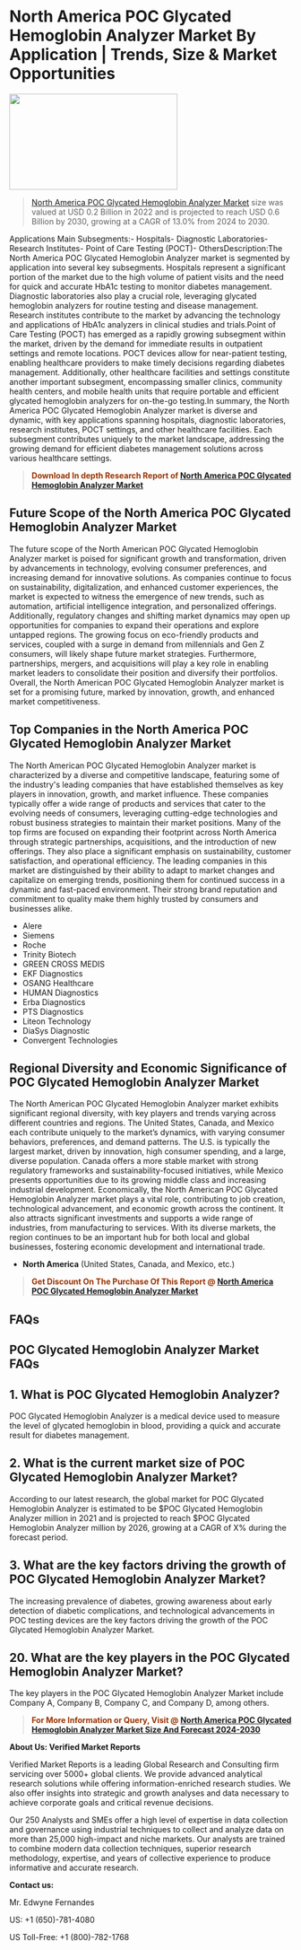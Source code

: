 <p><h1>North America POC Glycated Hemoglobin Analyzer Market By Application | Trends, Size & Market Opportunities</h1><p><img class="aligncenter size-medium wp-image-105565" src="https://ffe5etoiles.com/wp-content/uploads/2025/01/MST7-300x171.png" alt="" width="300" height="171" /></p><blockquote><p><a href="https://www.verifiedmarketreports.com/download-sample/?rid=358656&utm_source=Github-NA&utm_medium=385" target="_blank">North America POC Glycated Hemoglobin Analyzer Market</a> size was valued at USD 0.2 Billion in 2022 and is projected to reach USD 0.6 Billion by 2030, growing at a CAGR of 13.0% from 2024 to 2030.</p></blockquote>Applications Main Subsegments:- Hospitals- Diagnostic Laboratories- Research Institutes- Point of Care Testing (POCT)- OthersDescription:The North America POC Glycated Hemoglobin Analyzer market is segmented by application into several key subsegments. Hospitals represent a significant portion of the market due to the high volume of patient visits and the need for quick and accurate HbA1c testing to monitor diabetes management. Diagnostic laboratories also play a crucial role, leveraging glycated hemoglobin analyzers for routine testing and disease management. Research institutes contribute to the market by advancing the technology and applications of HbA1c analyzers in clinical studies and trials.Point of Care Testing (POCT) has emerged as a rapidly growing subsegment within the market, driven by the demand for immediate results in outpatient settings and remote locations. POCT devices allow for near-patient testing, enabling healthcare providers to make timely decisions regarding diabetes management. Additionally, other healthcare facilities and settings constitute another important subsegment, encompassing smaller clinics, community health centers, and mobile health units that require portable and efficient glycated hemoglobin analyzers for on-the-go testing.In summary, the North America POC Glycated Hemoglobin Analyzer market is diverse and dynamic, with key applications spanning hospitals, diagnostic laboratories, research institutes, POCT settings, and other healthcare facilities. Each subsegment contributes uniquely to the market landscape, addressing the growing demand for efficient diabetes management solutions across various healthcare settings.</p><blockquote><p><span style="color: #993300;"><strong>Download In depth Research Report of <a href="https://www.verifiedmarketreports.com/download-sample/?rid=358656&utm_source=Github-NA&utm_medium=385">North America POC Glycated Hemoglobin Analyzer Market</a></strong></span></p></blockquote><h2>Future Scope of the North America POC Glycated Hemoglobin Analyzer Market</h2><p>The future scope of the North American POC Glycated Hemoglobin Analyzer market is poised for significant growth and transformation, driven by advancements in technology, evolving consumer preferences, and increasing demand for innovative solutions. As companies continue to focus on sustainability, digitalization, and enhanced customer experiences, the market is expected to witness the emergence of new trends, such as automation, artificial intelligence integration, and personalized offerings. Additionally, regulatory changes and shifting market dynamics may open up opportunities for companies to expand their operations and explore untapped regions. The growing focus on eco-friendly products and services, coupled with a surge in demand from millennials and Gen Z consumers, will likely shape future market strategies. Furthermore, partnerships, mergers, and acquisitions will play a key role in enabling market leaders to consolidate their position and diversify their portfolios. Overall, the North American POC Glycated Hemoglobin Analyzer market is set for a promising future, marked by innovation, growth, and enhanced market competitiveness.</p><h2>Top Companies in the North America POC Glycated Hemoglobin Analyzer Market</h2><p>The North American POC Glycated Hemoglobin Analyzer market is characterized by a diverse and competitive landscape, featuring some of the industry's leading companies that have established themselves as key players in innovation, growth, and market influence. These companies typically offer a wide range of products and services that cater to the evolving needs of consumers, leveraging cutting-edge technologies and robust business strategies to maintain their market positions. Many of the top firms are focused on expanding their footprint across North America through strategic partnerships, acquisitions, and the introduction of new offerings. They also place a significant emphasis on sustainability, customer satisfaction, and operational efficiency. The leading companies in this market are distinguished by their ability to adapt to market changes and capitalize on emerging trends, positioning them for continued success in a dynamic and fast-paced environment. Their strong brand reputation and commitment to quality make them highly trusted by consumers and businesses alike.</p><p><ul><li>Alere </li><li> Siemens </li><li> Roche </li><li> Trinity Biotech </li><li> GREEN CROSS MEDIS </li><li> EKF Diagnostics </li><li> OSANG Healthcare </li><li> HUMAN Diagnostics </li><li> Erba Diagnostics </li><li> PTS Diagnostics </li><li> Liteon Technology </li><li> DiaSys Diagnostic </li><li> Convergent Technologies</li></ul></p><h2>Regional Diversity and Economic Significance of POC Glycated Hemoglobin Analyzer Market</h2><p>The North American POC Glycated Hemoglobin Analyzer market exhibits significant regional diversity, with key players and trends varying across different countries and regions. The United States, Canada, and Mexico each contribute uniquely to the market’s dynamics, with varying consumer behaviors, preferences, and demand patterns. The U.S. is typically the largest market, driven by innovation, high consumer spending, and a large, diverse population. Canada offers a more stable market with strong regulatory frameworks and sustainability-focused initiatives, while Mexico presents opportunities due to its growing middle class and increasing industrial development. Economically, the North American POC Glycated Hemoglobin Analyzer market plays a vital role, contributing to job creation, technological advancement, and economic growth across the continent. It also attracts significant investments and supports a wide range of industries, from manufacturing to services. With its diverse markets, the region continues to be an important hub for both local and global businesses, fostering economic development and international trade.</p><ul> <li><strong>North America</strong> (United States, Canada, and Mexico, etc.)</li></ul><blockquote><p><span style="color: #993300;"><strong>Get Discount On The Purchase Of This Report @ <a href="https://www.verifiedmarketreports.com/ask-for-discount/?rid=358656&utm_source=Github-NA&utm_medium=385">North America POC Glycated Hemoglobin Analyzer Market</a></strong></span></p></blockquote><h2>FAQs</h2><p> <h2>POC Glycated Hemoglobin Analyzer Market FAQs</h1> <h2>1. What is POC Glycated Hemoglobin Analyzer?</div><div></h2> <p>POC Glycated Hemoglobin Analyzer is a medical device used to measure the level of glycated hemoglobin in blood, providing a quick and accurate result for diabetes management.</p> <h2>2. What is the current market size of POC Glycated Hemoglobin Analyzer Market?</div><div></h2> <p>According to our latest research, the global market for POC Glycated Hemoglobin Analyzer is estimated to be $POC Glycated Hemoglobin Analyzer million in 2021 and is projected to reach $POC Glycated Hemoglobin Analyzer million by 2026, growing at a CAGR of X% during the forecast period.</p> <h2>3. What are the key factors driving the growth of POC Glycated Hemoglobin Analyzer Market?</div><div></h2> <p>The increasing prevalence of diabetes, growing awareness about early detection of diabetic complications, and technological advancements in POC testing devices are the key factors driving the growth of the POC Glycated Hemoglobin Analyzer Market.</p> <!-- Add more FAQs and answers here --> <h2>20. What are the key players in the POC Glycated Hemoglobin Analyzer Market?</div><div></h2> <p>The key players in the POC Glycated Hemoglobin Analyzer Market include Company A, Company B, Company C, and Company D, among others.</p></body></html></p><blockquote><p><span style="color: #993300;"><strong>For More Information or Query, Visit @ <a href="https://www.verifiedmarketreports.com/product/poc-glycated-hemoglobin-analyzer-market/">North America POC Glycated Hemoglobin Analyzer Market Size And Forecast 2024-2030</a></strong></span></p></blockquote><p><strong>About Us: Verified Market Reports</strong></p><p>Verified Market Reports is a leading Global Research and Consulting firm servicing over 5000+ global clients. We provide advanced analytical research solutions while offering information-enriched research studies. We also offer insights into strategic and growth analyses and data necessary to achieve corporate goals and critical revenue decisions.</p><p>Our 250 Analysts and SMEs offer a high level of expertise in data collection and governance using industrial techniques to collect and analyze data on more than 25,000 high-impact and niche markets. Our analysts are trained to combine modern data collection techniques, superior research methodology, expertise, and years of collective experience to produce informative and accurate research.</p><p><strong>Contact us:</strong></p><p>Mr. Edwyne Fernandes</p><p>US: +1 (650)-781-4080</p><p>US Toll-Free: +1 (800)-782-1768</p>
